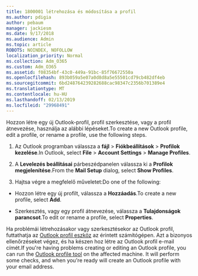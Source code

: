 ```yaml
---
title: 1800001 létrehozása és módosítása a profil
ms.author: pdigia
author: pebaum
manager: jackiesm
ms.date: 9/17/2018
ms.audience: Admin
ms.topic: article
ROBOTS: NOINDEX, NOFOLLOW
localization_priority: Normal
ms.collection: Adm_O365
ms.custom: Adm_O365
ms.assetid: f08354bf-43c0-449a-91bc-85f76672550a
ms.openlocfilehash: 893b059a5e07a0d8d8a5e55501cd79cb482df4eb
ms.sourcegitcommit: 6bd248764239282688cac98347c2356b701389e4
ms.translationtype: MT
ms.contentlocale: hu-HU
ms.lasthandoff: 02/13/2019
ms.locfileid: "29968491"
---
```

<span data-ttu-id="1176d-102">Hozzon létre egy új Outlook-profil, profil szerkesztése, vagy a profil átnevezése, használja az alábbi lépéseket.</span><span class="sxs-lookup"><span data-stu-id="1176d-102">To create a new Outlook profile, edit a profile, or rename a profile, use the following steps.</span></span>
  
1. <span data-ttu-id="1176d-103">Az Outlook programban válassza a **fájl** \> **Fiókbeállítások** \> **Profilok kezelése**.</span><span class="sxs-lookup"><span data-stu-id="1176d-103">In Outlook, select **File** \> **Account Settings** \> **Manage Profiles**.</span></span>
    
2. <span data-ttu-id="1176d-104">A **Levelezés beállításai** párbeszédpanelen válassza ki a **Profilok megjelenítése**.</span><span class="sxs-lookup"><span data-stu-id="1176d-104">From the **Mail Setup** dialog, select **Show Profiles**.</span></span>
    
3. <span data-ttu-id="1176d-105">Hajtsa végre a megfelelő műveletet:</span><span class="sxs-lookup"><span data-stu-id="1176d-105">Do one of the following:</span></span>
    
  - <span data-ttu-id="1176d-106">Hozzon létre egy új profilt, válassza a **Hozzáadás**.</span><span class="sxs-lookup"><span data-stu-id="1176d-106">To create a new profile, select **Add**.</span></span>
    
  - <span data-ttu-id="1176d-107">Szerkesztés, vagy egy profil átnevezése, válassza a **Tulajdonságok parancsot**.</span><span class="sxs-lookup"><span data-stu-id="1176d-107">To edit or rename a profile, select **Properties**.</span></span>
    
<span data-ttu-id="1176d-p101">Ha problémái létrehozásakor vagy szerkesztésekor az Outlook profil, futtathatja az [Outlook profil eszköz](https://aka.ms/SaRA-OutlookSetupProfile) az érintett számítógépen. Azt a bizonyos ellenőrzéseket végez, és ha készen hoz létre az Outlook profil e-mail címét.</span><span class="sxs-lookup"><span data-stu-id="1176d-p101">If you're having problems creating or editing an Outlook profile, you can run the [Outlook profile tool](https://aka.ms/SaRA-OutlookSetupProfile) on the affected machine. It will perform some checks, and when you're ready will create an Outlook profile with your email address.</span></span> 
  

